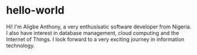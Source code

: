 # hello-world
Hi! I'm Aligbe Anthony, a very enthusisatic software developer from Nigeria.
I also have interest in database management, cloud computing and the Internet of Things.
I look forward to a very exciting journey in information technology.
